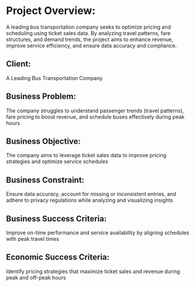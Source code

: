 # Project Overview:
A leading bus transportation company seeks to optimize pricing and scheduling using ticket sales data. By analyzing travel patterns, fare structures, and demand trends, the project aims to enhance revenue, improve service efficiency, and ensure data accuracy and compliance.

## Client: 
A Leading Bus Transportation Company

## Business Problem: 
The company struggles to understand passenger trends (travel patterns), fare pricing to boost revenue, and schedule buses effectively during peak hours

## Business Objective: 
The company aims to leverage ticket sales data to improve pricing strategies and optimize service schedules

## Business Constraint: 
Ensure data accuracy, account for missing or inconsistent entries, and adhere to privacy regulations while analyzing and visualizing insights

## Business Success Criteria: 
Improve on-time performance and service availability by aligning schedules with peak travel times

## Economic Success Criteria: 
Identify pricing strategies that maximize ticket sales and revenue during peak and off-peak hours


